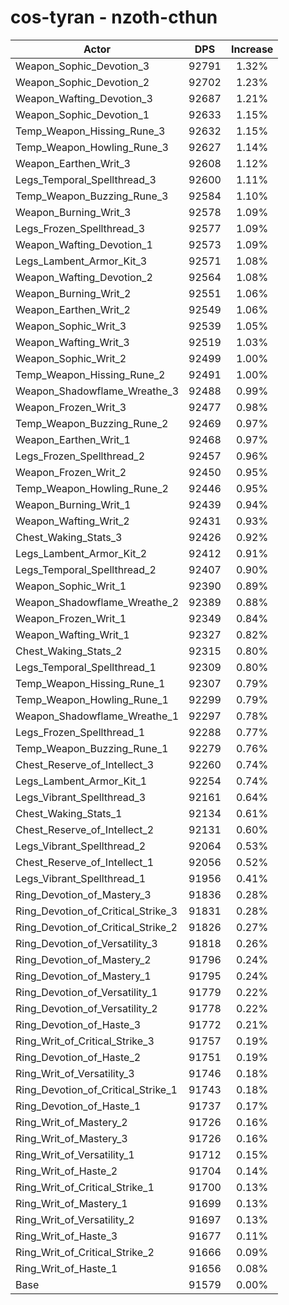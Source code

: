 # cos-tyran - nzoth-cthun
| Actor | DPS | Increase |
|---|:---:|:---:|
|Weapon_Sophic_Devotion_3|92791|1.32%|
|Weapon_Sophic_Devotion_2|92702|1.23%|
|Weapon_Wafting_Devotion_3|92687|1.21%|
|Weapon_Sophic_Devotion_1|92633|1.15%|
|Temp_Weapon_Hissing_Rune_3|92632|1.15%|
|Temp_Weapon_Howling_Rune_3|92627|1.14%|
|Weapon_Earthen_Writ_3|92608|1.12%|
|Legs_Temporal_Spellthread_3|92600|1.11%|
|Temp_Weapon_Buzzing_Rune_3|92584|1.10%|
|Weapon_Burning_Writ_3|92578|1.09%|
|Legs_Frozen_Spellthread_3|92577|1.09%|
|Weapon_Wafting_Devotion_1|92573|1.09%|
|Legs_Lambent_Armor_Kit_3|92571|1.08%|
|Weapon_Wafting_Devotion_2|92564|1.08%|
|Weapon_Burning_Writ_2|92551|1.06%|
|Weapon_Earthen_Writ_2|92549|1.06%|
|Weapon_Sophic_Writ_3|92539|1.05%|
|Weapon_Wafting_Writ_3|92519|1.03%|
|Weapon_Sophic_Writ_2|92499|1.00%|
|Temp_Weapon_Hissing_Rune_2|92491|1.00%|
|Weapon_Shadowflame_Wreathe_3|92488|0.99%|
|Weapon_Frozen_Writ_3|92477|0.98%|
|Temp_Weapon_Buzzing_Rune_2|92469|0.97%|
|Weapon_Earthen_Writ_1|92468|0.97%|
|Legs_Frozen_Spellthread_2|92457|0.96%|
|Weapon_Frozen_Writ_2|92450|0.95%|
|Temp_Weapon_Howling_Rune_2|92446|0.95%|
|Weapon_Burning_Writ_1|92439|0.94%|
|Weapon_Wafting_Writ_2|92431|0.93%|
|Chest_Waking_Stats_3|92426|0.92%|
|Legs_Lambent_Armor_Kit_2|92412|0.91%|
|Legs_Temporal_Spellthread_2|92407|0.90%|
|Weapon_Sophic_Writ_1|92390|0.89%|
|Weapon_Shadowflame_Wreathe_2|92389|0.88%|
|Weapon_Frozen_Writ_1|92349|0.84%|
|Weapon_Wafting_Writ_1|92327|0.82%|
|Chest_Waking_Stats_2|92315|0.80%|
|Legs_Temporal_Spellthread_1|92309|0.80%|
|Temp_Weapon_Hissing_Rune_1|92307|0.79%|
|Temp_Weapon_Howling_Rune_1|92299|0.79%|
|Weapon_Shadowflame_Wreathe_1|92297|0.78%|
|Legs_Frozen_Spellthread_1|92288|0.77%|
|Temp_Weapon_Buzzing_Rune_1|92279|0.76%|
|Chest_Reserve_of_Intellect_3|92260|0.74%|
|Legs_Lambent_Armor_Kit_1|92254|0.74%|
|Legs_Vibrant_Spellthread_3|92161|0.64%|
|Chest_Waking_Stats_1|92134|0.61%|
|Chest_Reserve_of_Intellect_2|92131|0.60%|
|Legs_Vibrant_Spellthread_2|92064|0.53%|
|Chest_Reserve_of_Intellect_1|92056|0.52%|
|Legs_Vibrant_Spellthread_1|91956|0.41%|
|Ring_Devotion_of_Mastery_3|91836|0.28%|
|Ring_Devotion_of_Critical_Strike_3|91831|0.28%|
|Ring_Devotion_of_Critical_Strike_2|91826|0.27%|
|Ring_Devotion_of_Versatility_3|91818|0.26%|
|Ring_Devotion_of_Mastery_2|91796|0.24%|
|Ring_Devotion_of_Mastery_1|91795|0.24%|
|Ring_Devotion_of_Versatility_1|91779|0.22%|
|Ring_Devotion_of_Versatility_2|91778|0.22%|
|Ring_Devotion_of_Haste_3|91772|0.21%|
|Ring_Writ_of_Critical_Strike_3|91757|0.19%|
|Ring_Devotion_of_Haste_2|91751|0.19%|
|Ring_Writ_of_Versatility_3|91746|0.18%|
|Ring_Devotion_of_Critical_Strike_1|91743|0.18%|
|Ring_Devotion_of_Haste_1|91737|0.17%|
|Ring_Writ_of_Mastery_2|91726|0.16%|
|Ring_Writ_of_Mastery_3|91726|0.16%|
|Ring_Writ_of_Versatility_1|91712|0.15%|
|Ring_Writ_of_Haste_2|91704|0.14%|
|Ring_Writ_of_Critical_Strike_1|91700|0.13%|
|Ring_Writ_of_Mastery_1|91699|0.13%|
|Ring_Writ_of_Versatility_2|91697|0.13%|
|Ring_Writ_of_Haste_3|91677|0.11%|
|Ring_Writ_of_Critical_Strike_2|91666|0.09%|
|Ring_Writ_of_Haste_1|91656|0.08%|
|Base|91579|0.00%|
